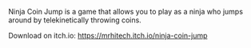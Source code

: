 Ninja Coin Jump is a game that allows you to play as a ninja who jumps around by telekinetically throwing coins.

Download on itch.io: https://mrhitech.itch.io/ninja-coin-jump

